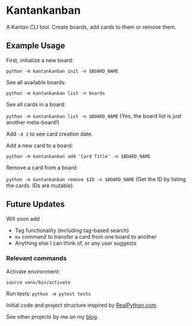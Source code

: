 # Kantankanban

A Kantan CLI tool. Create boards, add cards to them or remove them.

## Example Usage

First, initialize a new board:

`python -m kantankanban init -n $BOARD_NAME`

See all available boards:

`python -m kantankanban list -n boards`

See all cards in a board:

`python -m kantankanban list -n $BOARD_NAME` (Yes, the board list is just another meta-board!)

Add `-d 1` to see card creation date.

Add a new card to a board:

`python -m kantankanban add 'Card Title' -n $BOARD_NAME`

Remove a card from a board:

`python -m kantankanban remove $ID -n $BOARD_NAME` (Get the ID by listing the cards. IDs are mutable)

## Future Updates

Will soon add

- Tag functionality (including tag-based search)
- `mv` command to transfer a card from one board to another
- Anything else I can think of, or any user suggests

### Relevant commands

Activate environment: 

`source venv/bin/activate`

Run tests:
`python -m pytest tests`

Initial code and project structure inspired by [RealPython.com](https://realpython.com/python-typer-cli/).

See other projects by me on my [blog](https://strikingloo.github.io/blog/).
